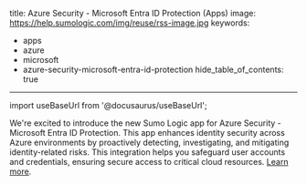 title: Azure Security - Microsoft Entra ID Protection (Apps)
image: https://help.sumologic.com/img/reuse/rss-image.jpg
keywords:
  - apps
  - azure
  - microsoft
  - azure-security-microsoft-entra-id-protection
hide_table_of_contents: true    
---

import useBaseUrl from '@docusaurus/useBaseUrl';

We're excited to introduce the new Sumo Logic app for Azure Security - Microsoft Entra ID Protection. This app enhances identity security across Azure environments by proactively detecting, investigating, and mitigating identity-related risks. This integration helps you safeguard user accounts and credentials, ensuring secure access to critical cloud resources. [Learn more](/docs/integrations/microsoft-azure/azure-security-microsoft-entra-id-protection/).
